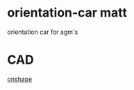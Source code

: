 # orientation-car matt
orientation car for agm's

# CAD
[onshape](https://cad.onshape.com/documents/561ddaa0416de8a373b4b58d/w/4c3ed6cf96175a68d68c74b1/e/2b582ddb692d771794529669?renderMode=0&uiState=66e14ce9b5f4d944f819a9cf)
